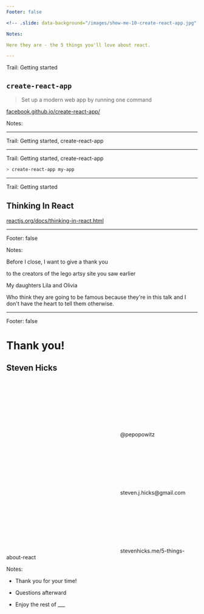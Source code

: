 ```yaml
---
Footer: false

<!-- .slide: data-background="/images/show-me-10-create-react-app.jpg" data-background-size="100%" data-background-color="#ffffff" -->

Notes:

Here they are - the 5 things you'll love about react.

---
```


Trail: Getting started

## `create-react-app`

> Set up a modern web app by running one command

[facebook.github.io/create-react-app/](https://facebook.github.io/create-react-app/)

Notes:

---

Trail: Getting started, create-react-app

<!-- .slide: data-background="/images/create-react-app.jpg" data-background-size="75%" data-background-color="#ffffff" -->

---

Trail: Getting started, create-react-app

```bash
> create-react-app my-app
```

---

Trail: Getting started

## Thinking In React

[reactjs.org/docs/thinking-in-react.html](https://reactjs.org/docs/thinking-in-react.html)

---

Footer: false

<!-- .slide: data-background="/images/lego-artsy-authors.jpg" data-background-size="contain" class="title" -->

Notes:

Before I close, I want to give a thank you

to the creators of the lego artsy site you saw earlier

My daughters Lila and Olivia

Who think they are going to be famous because they're in this talk and I don't have the heart to tell them otherwise.

---

Footer: false

<!-- .slide: data-background="/images/drawings/some-title.jpg" class="title" -->

<audio data-autoplay>
  <source data-src="/images/sounds-theme.mp3" type="audio/mpeg">
  Your browser does not support the audio element.
</audio>

# Thank you!

## Steven Hicks

<svg class="icon">
  <use xlink:href="#si-zocial-twitter" />
</svg>@pepopowitz

<svg class="icon">
  <use xlink:href="#si-zocial-email" />
</svg>steven.j.hicks@gmail.com

<svg class="icon">
  <use xlink:href="#si-zocial-cloudapp" />
</svg>stevenhicks.me/5-things-about-react

Notes:

- Thank you for your time!

- Questions afterward

- Enjoy the rest of \_\_\_

